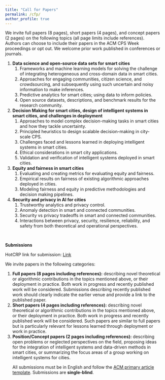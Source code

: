 ```yaml
---
title: "Call for Papers"
permalink: /cfp/
author_profile: true
---
```


We invite full papers (8 pages), short papers (4 pages), and concept papers (2 pages) on the following topics (all page limits include references). Authors can choose to include their papers in the ACM CPS Week proceedings or opt out. We welcome prior work published in conferences or journals.

<ol>
<li><b>Data science and open-source data sets for smart cities</b>
<ol>
<li>Frameworks and machine learning models for solving the challenge of integrating heterogeneous and cross-domain data in smart cities.</li>
<li>Approaches for engaging communities, citizen science, and crowdsourcing, and subsequently using such uncertain and noisy information to make inferences.</li>
<li>Predictive analytics for smart cities; using data to inform policies.</li>
<li>Open source datasets, descriptions, and benchmark results for the research community.</li>
</ol></li>
<li><b>Decision Making for smart cities, design of intelligent systems in smart cities, and challenges in deployment</b>
<ol>
<li>Approaches to model complex decision-making tasks in smart cities and how they tackle uncertainty.</li>
<li>Principled heuristics to design scalable decision-making in city-scale CPS.</li>
<li>Challenges faced and lessons learned in deploying intelligent systems in smart cities.</li>
<li>Ethical considerations in smart city applications.</li>
<li>Validation and verification of intelligent systems deployed in smart cities.</li>
</ol></li>
<li><b>Equity and fairness in smart cities</b>
<ol>
<li>Evaluating and creating metrics for evaluating equity and fairness.</li>
<li>Empirical results on fairness of existing algorithmic approaches deployed in cities.</li>
<li>Modeling fairness and equity in predictive methodologies and decision making pipelines.</li>
</ol></li>
<li><b>Security and privacy in AI for cities</b>
<ol>
<li>Trustworthy analytics and privacy control.</li>
<li>Anomaly detection in smart and connected communities.</li>
<li>Security vs privacy tradeoffs in smart and connected communities.</li>
<li>Interactions between privacy, security, resilience, reliability, and safety from both theoretical and operational perspectives.</li>
</ol></li>
</ol>

<br>

<b>Submissions</b>

HotCRP link for submission: <a href="https://cpsweek-insys21.hotcrp.com/">Link</a><br>

We invite papers in the following categories:

<ol>
<li><b>Full papers (8 pages including references):</b> describing novel theoretical or algorithmic contributions in the topics mentioned above, or their deployment in practice. Both work in progress and recently published work will be considered. Submissions describing recently published work should clearly indicate the earlier venue and provide a link to the published paper.
</li>
<li><b>Short papers (4 pages including references):</b> describing novel theoretical or algorithmic contributions in the topics mentioned above, or their deployment in practice. Both work in progress and recently published work will be considered. Such papers are similar to full papers but is particularly relevant for lessons learned through deployment or work in practice. 
</li>
<li><b> Position/Concept papers (2 pages including references):</b> describing open problems or neglected perspectives on the field, proposing ideas for the integration of intelligent systems and data-driven methods in smart cities, or summarizing the focus areas of a group working on intelligent systems for cities. 


All submissions must be in English and follow the <a href="https://www.acm.org/publications/proceedings-template">ACM primary article template</a>. Submissions are <b>single-blind</b>. 



